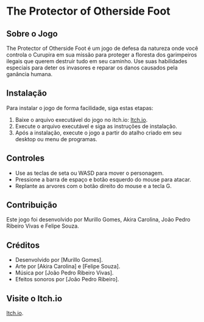 # The Protector of Otherside Foot

## Sobre o Jogo

The Protector of Otherside Foot é um jogo de defesa da natureza onde você controla o Curupira em sua missão para proteger a floresta dos garimpeiros ilegais que querem destruir tudo em seu caminho. Use suas habilidades especiais para deter os invasores e reparar os danos causados pela ganância humana.

## Instalação

Para instalar o jogo de forma facilidade, siga estas etapas:

1. Baixe o arquivo executável do jogo no itch.io: [Itch.io](https://murilloyonamine.itch.io/the-protector-of-otherside-foot).
2. Execute o arquivo executável e siga as instruções de instalação.
3. Após a instalação, execute o jogo a partir do atalho criado em seu desktop ou menu de programas.

## Controles

- Use as teclas de seta ou WASD para mover o personagem.
- Pressione a barra de espaço e botão esquerdo do mouse para atacar.
- Replante as arvores com o botão direito do mouse e a tecla G.

## Contribuição

Este jogo foi desenvolvido por Murillo Gomes, Akira Carolina, João Pedro Ribeiro Vivas e Felipe Souza.

## Créditos

- Desenvolvido por [Murillo Gomes].
- Arte por [Akira Carolina] e [Felipe Souza].
- Música por [João Pedro Ribeiro Vivas].
- Efeitos sonoros por [João Pedro Ribeiro].

## Visite o Itch.io

[Itch.io](https://murilloyonamine.itch.io/the-protector-of-otherside-foot).
